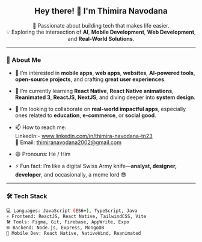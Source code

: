 <h2 align="center">Hey there! 👋 I'm Thimira Navodana</h2>

<p align="center">
  🔭 Passionate about building tech that makes life easier.<br>
  💡 Exploring the intersection of <strong>AI</strong>, <strong>Mobile Development</strong>, <strong>Web Development</strong>, and <strong>Real-World Solutions</strong>.
</p>

---

### 👋 About Me

- 👀 I’m interested in **mobile apps**, **web apps**, **websites**, **AI-powered tools**, **open-source projects**, and crafting **great user experiences**.
  
- 🌱 I’m currently learning **React Native**, **React Native animations**, **Reanimated 3**, **ReactJS**, **NextJS**, and diving deeper into **system design**.
  
- 💞️ I’m looking to collaborate on **real-world impactful apps**, especially ones related to **education**, **e-commerce**, or **social good**.
  
- 📫 How to reach me:  
        LinkedIn:- www.linkedin.com/in/thimira-navodana-tn23  
    📧 Email: thimiranavodana2002@gmail.com
  
- 😄 Pronouns: He / Him
  
- ⚡ Fun fact: I’m like a digital Swiss Army knife—**analyst, designer, developer**, and occasionally, a meme lord 😎

---

### 🛠️ Tech Stack

```bash
💻 Languages: JavaScript (ES6+), TypeScript, Java  
⚛️ Frontend: ReactJS, React Native, TailwindCSS, Vite  
🛠️ Tools: Figma, Git, Firebase, AppWrite, Expo  
🌐 Backend: Node.js, Express, MongoDB  
📱 Mobile Dev: React Native, NativeWind, Reanimated  
